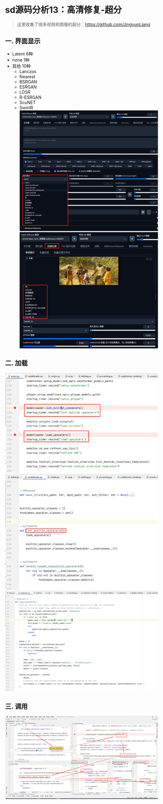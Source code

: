 # sd源码分析13：高清修复-超分
> 这里收集了很多视频和图像的超分：https://github.com/JingyunLiang

## 一. 界面显示
- Latent 6种
- none   1种
- 其他   10种
    - Lanczos
    - Nearest
    - BSRGAN
    - ESRGAN
    - LDSR
    - R-ESRGAN
    - ScuNET
    - SwinIR
![](.images/0428d21d.png)
![](.images/699c526d.png)

## 二. 加载
![](.images/74390547.png)
![](.images/190fe5f0.png)
![](.images/043d8ea5.png)

## 三. 调用
![](.images/434ef473.png)